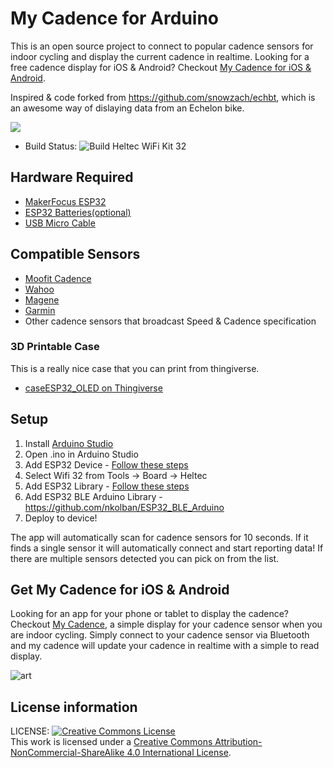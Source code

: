 # My Cadence for Arduino

This is an open source project to connect to popular cadence sensors for indoor cycling and display the current cadence in realtime.  Looking for a free cadence display for iOS & Android? Checkout [My Cadence for iOS & Android](https://mycadence.app).

Inspired & code forked from https://github.com/snowzach/echbt, which is an awesome way of dislaying data from an Echelon bike. 

![](art/cadence.png)

* Build Status: ![Build Heltec WiFi Kit 32](https://github.com/jamesmontemagno/mycadence-arduino/workflows/Build%20Heltec%20WiFi%20Kit%2032/badge.svg)

## Hardware Required

* [MakerFocus ESP32](https://amzn.to/2LAmqt4)
* [ESP32 Batteries(optional)](https://amzn.to/2KGfJWA)
* [USB Micro Cable](https://amzn.to/2KSxstH)

## Compatible Sensors
* [Moofit Cadence](https://amzn.to/349DpZM)
* [Wahoo](https://amzn.to/3h2Lyo1)
* [Magene](https://amzn.to/3raJ0Jd)
* [Garmin](https://amzn.to/2WtSgdl)
* Other cadence sensors that broadcast Speed & Cadence specification

### 3D Printable Case
This is a really nice case that you can print from thingiverse. 
* [caseESP32_OLED on Thingiverse](https://www.thingiverse.com/thing:2670713)

## Setup

1. Install [Arduino Studio](https://www.arduino.cc/en/software)
2. Open .ino in Arduino Studio
3. Add ESP32 Device - [Follow these steps](https://heltec-automation-docs.readthedocs.io/en/latest/esp32/quick_start.html)
4. Select Wifi 32 from Tools -> Board -> Heltec
5. Add ESP32 Library - [Follow these steps](https://github.com/HelTecAutomation/Heltec_ESP32)
6. Add ESP32 BLE Arduino Library - https://github.com/nkolban/ESP32_BLE_Arduino
7. Deploy to device!

The app will automatically scan for cadence sensors for 10 seconds. If it finds a single sensor it will automatically connect and start reporting data! If there are multiple sensors detected you can pick on from the list.

## Get My Cadence for iOS & Android

Looking for an app for your phone or tablet to display the cadence? Checkout [My Cadence](https://mycadence.app), a simple display for your cadence sensor when you are indoor cycling. Simply connect to your cadence sensor via Bluetooth and my cadence will update your cadence in realtime with a simple to read display.

![art](art/MyCadence.png)

## License information

LICENSE: <a rel="license" href="http://creativecommons.org/licenses/by-nc-sa/4.0/"><img alt="Creative Commons License" style="border-width:0" src="https://i.creativecommons.org/l/by-nc-sa/4.0/80x15.png" /></a><br />This work is licensed under a <a rel="license" href="http://creativecommons.org/licenses/by-nc-sa/4.0/">Creative Commons Attribution-NonCommercial-ShareAlike 4.0 International License</a>.
